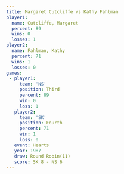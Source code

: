 ```yaml
---
title: Margaret Cutcliffe vs Kathy Fahlman
player1:                   
  name: Cutcliffe, Margaret
  percent: 89              
  wins: 0                  
  losses: 1                
player2:                   
  name: Fahlman, Kathy     
  percent: 71              
  wins: 1                  
  losses: 0                
games:
 - player1:         
     team: 'NS'     
     position: Third
     percent: 89    
     win: 0         
     loss: 1        
   player2:          
     team: 'SK'      
     position: Fourth
     percent: 71     
     win: 1          
     loss: 0         
   event: Hearts        
   year: 1987           
   draw: Round Robin(11)
   score: SK 8 - NS 6   
---
```

